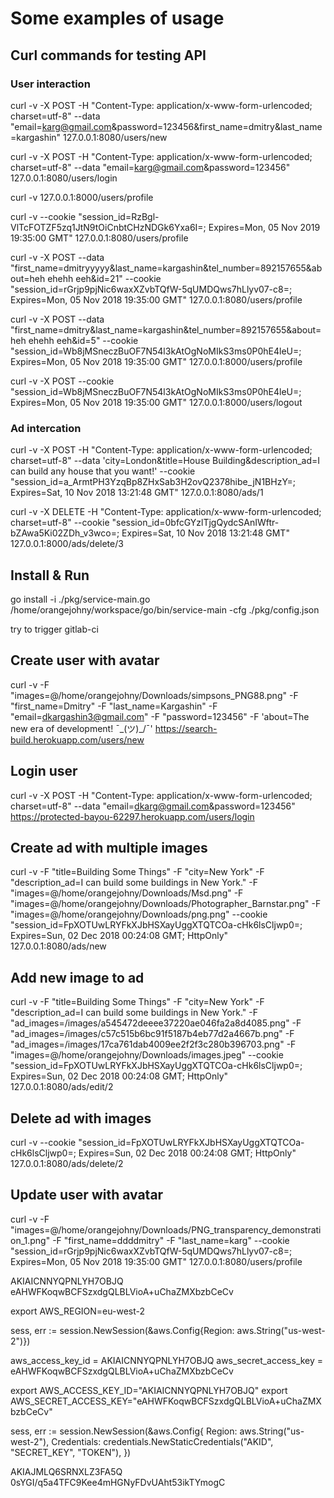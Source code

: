 # Some examples of usage

## Curl commands for testing API

### User interaction

curl -v -X POST -H "Content-Type: application/x-www-form-urlencoded; charset=utf-8" --data "email=karg@gmail.com&password=123456&first_name=dmitry&last_name=kargashin" 127.0.0.1:8080/users/new

curl -v -X POST -H "Content-Type: application/x-www-form-urlencoded; charset=utf-8" --data "email=karg@gmail.com&password=123456" 127.0.0.1:8080/users/login

curl -v 127.0.0.1:8000/users/profile

curl -v --cookie "session_id=RzBgl-VlTcFOTZF5zq1JtN9tOiCnbtCHzNDGk6Yxa6I=; Expires=Mon, 05 Nov 2019 19:35:00 GMT" 127.0.0.1:8080/users/profile

curl -v -X POST --data "first_name=dmitryyyyy&last_name=kargashin&tel_number=892157655&about=heh ehehh eeh&id=21" --cookie "session_id=rGrjp9pjNic6waxXZvbTQfW-5qUMDQws7hLlyv07-c8=; Expires=Mon, 05 Nov 2018 19:35:00 GMT" 127.0.0.1:8080/users/profile

curl -v -X POST --data "first_name=dmitry&last_name=kargashin&tel_number=892157655&about=heh ehehh eeh&id=5" --cookie "session_id=Wb8jMSneczBuOF7N54l3kAtOgNoMIkS3ms0P0hE4leU=; Expires=Mon, 05 Nov 2018 19:35:00 GMT" 127.0.0.1:8000/users/profile

curl -v -X POST --cookie "session_id=Wb8jMSneczBuOF7N54l3kAtOgNoMIkS3ms0P0hE4leU=; Expires=Mon, 05 Nov 2018 19:35:00 GMT" 127.0.0.1:8000/users/logout

### Ad intercation

curl -v -X POST -H "Content-Type: application/x-www-form-urlencoded; charset=utf-8" --data 'city=London&title=House Building&description_ad=I can build any house that you want!' --cookie "session_id=a_ArmtPH3YzqBp8ZHxSab3H2ovQ2378hibe_jN1BHzY=; Expires=Sat, 10 Nov 2018 13:21:48 GMT" 127.0.0.1:8080/ads/1

curl -v -X DELETE -H "Content-Type: application/x-www-form-urlencoded; charset=utf-8" --cookie "session_id=0bfcGYzlTjgQydcSAnIWftr-bZAwa5Ki02ZDh_v3wco=; Expires=Sat, 10 Nov 2018 13:21:48 GMT" 127.0.0.1:8000/ads/delete/3

## Install & Run

go install -i ./pkg/service-main.go
/home/orangejohny/workspace/go/bin/service-main -cfg ./pkg/config.json

try to trigger gitlab-ci

## Create user with avatar

curl -v -F "images=@/home/orangejohny/Downloads/simpsons_PNG88.png" -F "first_name=Dmitry" -F "last_name=Kargashin" -F "email=dkargashin3@gmail.com" -F "password=123456" -F 'about=The new era of development! ¯\_(ツ)_/¯' https://search-build.herokuapp.com/users/new

## Login user

curl -v -X POST -H "Content-Type: application/x-www-form-urlencoded; charset=utf-8" --data "email=dkarg@gmail.com&password=123456" https://protected-bayou-62297.herokuapp.com/users/login

## Create ad with multiple images

curl -v -F "title=Building Some Things" -F "city=New York" -F "description_ad=I can build some buildings in New York." -F "images=@/home/orangejohny/Downloads/Msd.png" -F "images=@/home/orangejohny/Downloads/Photographer_Barnstar.png" -F "images=@/home/orangejohny/Downloads/png.png" --cookie "session_id=FpXOTUwLRYFkXJbHSXayUggXTQTCOa-cHk6lsCljwp0=; Expires=Sun, 02 Dec 2018 00:24:08 GMT; HttpOnly" 127.0.0.1:8080/ads/new

## Add new image to ad

curl -v -F "title=Building Some Things" -F "city=New York" -F "description_ad=I can build some buildings in New York." -F "ad_images=/images/a545472deeee37220ae046fa2a8d4085.png" -F "ad_images=/images/c57c515b6bc91f5187b4eb77d2a4667b.png" -F "ad_images=/images/17ca761dab4009ee2f2f3c280b396703.png" -F "images=@/home/orangejohny/Downloads/images.jpeg" --cookie "session_id=FpXOTUwLRYFkXJbHSXayUggXTQTCOa-cHk6lsCljwp0=; Expires=Sun, 02 Dec 2018 00:24:08 GMT; HttpOnly" 127.0.0.1:8080/ads/edit/2

## Delete ad with images

curl -v --cookie "session_id=FpXOTUwLRYFkXJbHSXayUggXTQTCOa-cHk6lsCljwp0=; Expires=Sun, 02 Dec 2018 00:24:08 GMT; HttpOnly" 127.0.0.1:8080/ads/delete/2

## Update user with avatar

curl -v -F "images=@/home/orangejohny/Downloads/PNG_transparency_demonstration_1.png" -F "first_name=ddddmitry" -F "last_name=karg" --cookie "session_id=rGrjp9pjNic6waxXZvbTQfW-5qUMDQws7hLlyv07-c8=; Expires=Mon, 05 Nov 2018 19:35:00 GMT" 127.0.0.1:8080/users/profile

AKIAICNNYQPNLYH7OBJQ
eAHWFKoqwBCFSzxdgQLBLVioA+uChaZMXbzbCeCv

export AWS_REGION=eu-west-2

sess, err := session.NewSession(&aws.Config{Region: aws.String("us-west-2")})

aws_access_key_id = AKIAICNNYQPNLYH7OBJQ
aws_secret_access_key = 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

export AWS_ACCESS_KEY_ID="AKIAICNNYQPNLYH7OBJQ"
export AWS_SECRET_ACCESS_KEY="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"

sess, err := session.NewSession(&aws.Config{
    Region:      aws.String("us-west-2"),
    Credentials: credentials.NewStaticCredentials("AKID", "SECRET_KEY", "TOKEN"),
})

AKIAJMLQ6SRNXLZ3FA5Q
0sYGI/q5a4TFC9Kee4mHGNyFDvUAht53ikTYmogC